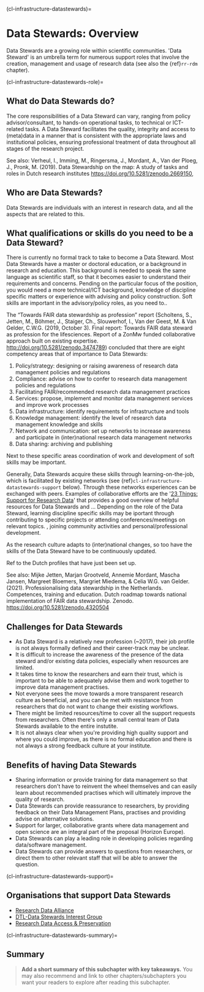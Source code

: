 (cl-infrastructure-datastewards)=
# Data Stewards: Overview

Data Stewards are a growing role within scientific communities.
'Data Steward' is an umbrella term for numerous support roles that involve the creation, management and usage of research data (see also the {ref}`rr-rdm` chapter). 


(cl-infrastructure-datastewards-role)=
## What do Data Stewards do? 
The core responsibilities of a Data Steward can vary, ranging from policy advisor/consultant, to hands-on operational tasks, to technical or ICT-related tasks. 
A Data Steward facilitates the quality, integrity and access to (meta)data in a manner that is consistent with the appropriate laws and institutional policies, ensuring professional treatment of data throughout all stages of the research project. 

See also: Verheul, I., Imming, M., Ringersma, J., Mordant, A., Van der Ploeg, J., Pronk, M. (2019). Data Stewardship on the map: A study of tasks and roles in Dutch research institutes https://doi.org/10.5281/zenodo.2669150, 

## Who are Data Stewards?
Data Stewards are individuals with an interest in research data, and all the aspects that are related to this. 


## What qualifications or skills do you need to be a Data Steward? 
There is currently no formal track to take to become a Data Steward. Most Data Stewards have a master or doctoral education, or a background in research and education. 
This background is needed to speak the same language as scientific staff, so that it becomes easier to understand their requirements and concerns. 
Pending on the particular focus of the position, you would need a more technical/ICT background, knowledge of discipline specific matters or experience with advising and policy construction. 
Soft skills are important in the advisory/policy roles, as you need to..

The “Towards FAIR data stewardship as profession” report (Scholtens, S., Jetten, M., Böhmer, J., Staiger, Ch., Slouwerhof, I., Van der Geest, M. & Van Gelder, C.W.G. (2019, October 3). Final report: Towards FAIR data steward as profession for the lifesciences. Report of a ZonMw funded collaborative approach built on existing expertise. http://doi.org/10.5281/zenodo.3474789) concluded that there are eight competency areas that of importance to Data Stewards: 
1. Policy/strategy: designing or raising awareness of research data management policies and regulations
2. Compliance: advise on how to confer to research data management policies and regulations
3. Facilitating FAIR/recommended research data management practices
4. Services: propose, implement and monitor data management services and improve work processes
5. Data infrastructure: identify requirements for infrastructure and tools
6. Knowledge management: identify the level of research data management knowledge and skills
7. Network and communication: set up networks to increase awareness and participate in (inter)national research data management networks
8. Data sharing: archiving and publishing

Next to these specific areas coordination of work and development of soft skills may be important. 

Generally, Data Stewards acquire these skills through learning-on-the-job, which is facilitated by existing networks (see {ref}`cl-infrastructure-datastewards-support` below). 
Through these networks experiences can be exchanged with peers. 
Examples of collaborative efforts are the '[23 Things: Support for Research Data](https://doi.org/10.5281/zenodo.3465896)' that provides a good overview of helpful resources for Data Stewards and ... 
Depending on the role of the Data Steward, learning discipline specific skills may be iportant through contributing to specific projects or attending conferences/meetings on relevant topics. 
, joining community activities and personal/professional development. 

As the research culture adapts to (inter)national changes, so too have the skills of the Data Steward have to be continuously updated. 

Ref to the Dutch profiles that have just been set up.

See also:  Mijke Jetten, Marjan Grootveld, Annemie Mordant, Mascha Jansen, Margreet Bloemers, Margriet Miedema, & Celia W.G. van Gelder. (2021). Professionalising data stewardship in the Netherlands. Competences, training and education. Dutch roadmap towards national implementation of FAIR data stewardship. Zenodo. 
https://doi.org/10.5281/zenodo.4320504

## Challenges for Data Stewards
* As Data Steward is a relatively new profession (~2017), their job profile is not always formally defined and their career-track may be unclear.
* It is difficult to increase the awareness of the presence of the data steward and/or existing data policies, especially when resources are limited.
* It takes time to know the researchers and earn their trust, which is important to be able to adequately advise them and work together to improve data management practises. 
* Not everyone sees the move towards a more transparent research culture as beneficial, and you can be met with resistance from researchers that do not want to change their existing workflows.
* There might be limited resources/time to cover all the support requests from researchers. 
Often there's only a small central team of Data Stewards available to the entire instutite. 
* It is not always clear when you're providing high quality support and where you could improve, as there is no formal education and there is not always a strong feedback culture at your institute. 

## Benefits of having Data Stewards
* Sharing  information or provide training for data management so that researchers don't have to reinvent the wheel themselves and can easily learn about recommended practises which will ultimately improve the quality of research.
* Data Stewards can provide reassurance to researchers, by providing feedback on their Data Management Plans, practises and providing advise on alternative solutions.
* Support for larger, collaborative grants where data management and open science are an integral part of the proposal (Horizon Europe).
* Data Stewards can play a leading role in developing policies regarding data/software management.
* Data Stewards can provide answers to questions from researchers, or direct them to other relevant staff that will be able to answer the question. 


(cl-infrastructure-datastewards-support)=
## Organisations that support Data Stewards
* [Research Data Alliance](https://www.rd-alliance.org/)
* [DTL-Data Stewards Interest Group](https://www.dtls.nl/about/community/interest-groups/data-stewards-interest-group/)
* [Research Data Access & Preservation](https://rdapassociation.org/)

(cl-infrastructure-datastewards-summary)=
## Summary

> **Add a short summary of this subchapter with key takeaways.**
> You may also recommend and link to other chapters/subchapters you want your readers to explore after reading this subchapter.




<!-- 
> See the [style guide](https://the-turing-way.netlify.app/community-handbook/style/style-crossref.html) for The Turing Way's recommendations on cross referencing.
> To include an image in your writing, use the MyST directive shown below. 
> Remember to add your image to the `figures` [folder](https://github.com/alan-turing-institute/the-turing-way/tree/main/book/website/figures) and use the correct path, else it will not be displayed.

```{figure} ../../figures/image-name.png
---
name: image-name
alt: describe your image for readers who rely on screen readers
---
Your image caption here
```

> To include code blocks, simply enclose your code in three sets of backticks shown below.

```
def simple_function():
    pass
```

> To include an admonition or to highlight a block of text that exists slightly apart from the narrative of your section, use the directive shown below. Jupyter Book's [documentation](https://jupyterbook.org/content/content-blocks.html#) has other useful examples.

```{note}
Here is a note!
```




<!-- IMPORTANT!

- Use this template to create your chapter's subchapters.
- Refrain from writing very long subchapters as readers may be unwilling to read them. Rather, you should split long subchapters into smaller subchapters if necessary.



BEFORE YOU GO

- Have a look at the Style Guide and the Maintaining Consistency chapters to ensure that you have followed the relevant recommendations on
  - Avoiding HTML
  - Consecutive headers
  - Labels and cross referencing
  - Using images
  - Latin abbreviations
  - References and citations
  - Title casing
  - Matching headers with reference in table of content

-->
